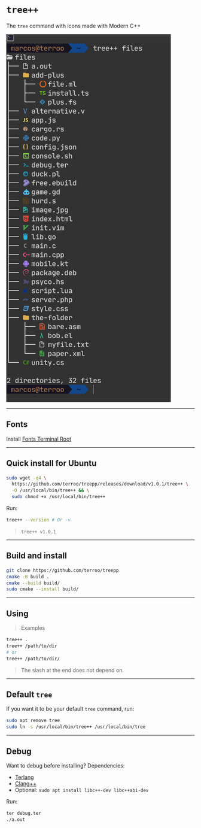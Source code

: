 # `tree++`
The `tree` command with icons made with Modern C++

![tree++](./treepp.png) 

---

## Fonts
Install [Fonts Terminal Root](https://github.com/terroo/fonts)

---

## Quick install for Ubuntu
```bash
sudo wget -q4 \
  https://github.com/terroo/treepp/releases/download/v1.0.1/tree++ \
  -O /usr/local/bin/tree++ && \
  sudo chmod +x /usr/local/bin/tree++
```

Run:
```bash
tree++ --version # Or -v
```
> `tree++ v1.0.1`

---

## Build and install
```bash
git clone https://github.com/terroo/treepp
cmake -B build .
cmake --build build/
sudo cmake --install build/
```

---

## Using
> Examples
```bash
tree++ .
tree++ /path/to/dir
# or
tree++ /path/to/dir/
```
> The slash at the end does not depend on.

---

## Default `tree`
If you want it to be your default `tree` command, run:

```bash
sudo apt remove tree
sudo ln -s /usr/local/bin/tree++ /usr/local/bin/tree
```

---

## Debug
Want to debug before installing? Dependencies:

+ [Terlang](https://github.com/terroo/terlang)
+ [Clang++](https://clang.llvm.org/)
+ Optional: `sudo apt install libc++-dev libc++abi-dev`

Run:
```bash
ter debug.ter
./a.out
```

